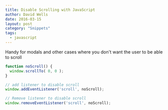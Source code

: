 ```yaml
---
title: Disable Scrolling with JavaScript
author: David Wells
date: 2016-03-15
layout: post
category: "Snippets"
tags:
  - javascript
---
```


Handy for modals and other cases where you don't want the user to be able to scroll

```js
function noScroll() {
  window.scrollTo( 0, 0 );
}

// add listener to disable scroll
window.addEventListener('scroll', noScroll);

// Remove listener to disable scroll
window.removeEventListener('scroll', noScroll);

```
